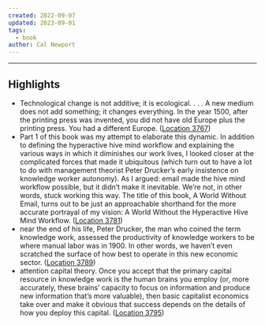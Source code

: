 ```yaml
---
created: 2022-09-07
updated: 2023-09-01
tags:
  - book
author: Cal Newport
---
```


---

## Highlights
- Technological change is not additive; it is ecological. . . . A new medium does not add something; it changes everything. In the year 1500, after the printing press was invented, you did not have old Europe plus the printing press. You had a different Europe. ([Location 3767](https://readwise.io/to_kindle?action=open&asin=B08BKSJX1M&location=3767))
- Part 1 of this book was my attempt to elaborate this dynamic. In addition to defining the hyperactive hive mind workflow and explaining the various ways in which it diminishes our work lives, I looked closer at the complicated forces that made it ubiquitous (which turn out to have a lot to do with management theorist Peter Drucker’s early insistence on knowledge worker autonomy). As I argued: email made the hive mind workflow possible, but it didn’t make it inevitable. We’re not, in other words, stuck working this way. The title of this book, A World Without Email, turns out to be just an approachable shorthand for the more accurate portrayal of my vision: A World Without the Hyperactive Hive Mind Workflow. ([Location 3781](https://readwise.io/to_kindle?action=open&asin=B08BKSJX1M&location=3781))
- near the end of his life, Peter Drucker, the man who coined the term knowledge work, assessed the productivity of knowledge workers to be where manual labor was in 1900. In other words, we haven’t even scratched the surface of how best to operate in this new economic sector. ([Location 3789](https://readwise.io/to_kindle?action=open&asin=B08BKSJX1M&location=3789))
- attention capital theory. Once you accept that the primary capital resource in knowledge work is the human brains you employ (or, more accurately, these brains’ capacity to focus on information and produce new information that’s more valuable), then basic capitalist economics take over and make it obvious that success depends on the details of how you deploy this capital. ([Location 3795](https://readwise.io/to_kindle?action=open&asin=B08BKSJX1M&location=3795))

